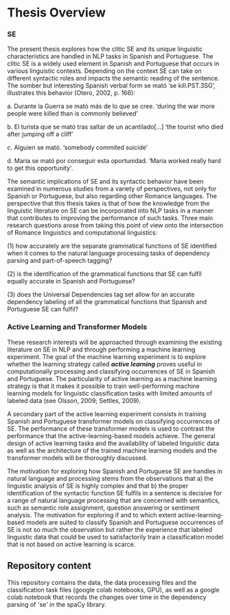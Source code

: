 # Thesis Overview

### SE

The present thesis explores how the clitic SE and its unique linguistic characteristics are handled in NLP tasks in Spanish and Portuguese. The clitic SE is a widely used element in Spanish and Portuguese that occurs in various linguistic contexts. Depending on the context SE can take on different syntactic roles and impacts the semantic reading of the sentence. The somber but interesting Spanish verbal form se mató ‘se kill.PST.3SG’, illustrates this behavior (Otero, 2002, p. 166):

a. Durante la Guerra se mató más de lo que se cree. ‘during the war more people were killed than is commonly believed’

b. El turista que se mató tras saltar de un acantilado[...] ‘the tourist who died after jumping off a cliff’

c. Alguien se mató. ‘somebody commited suicide’

d. Maria se mató por conseguir esta oportunidad. ‘Maria worked really hard to get this opportunity'.


The semantic implications of SE and its syntactic behavior have been examined in numerous studies from a variety of perspectives, not only for Spanish or 
Portuguese, but also regarding other Romance languages. The perspective that this thesis takes is that of how the knowledge from the linguistic literature on 
SE can be incorporated into NLP tasks in a manner that contributes to improving the performance of such tasks. Three main research questions arose from 
taking this point of view onto the intersection of Romance linguistics and computational linguistics:

(1) how accurately are the separate grammatical functions of SE identified when it comes to the natural language processing tasks of dependency parsing and part-of-speech tagging?

(2) is the identification of the grammatical functions that SE can fulfil equally accurate in Spanish and Portuguese?

(3) does the Universal Dependencies tag set allow for an accurate dependency labeling of all the grammatical functions that Spanish and Portuguese SE can fulfil?

### Active Learning and Transformer Models
These research interests will be approached through examining the existing literature on SE in NLP and through performing a machine learning experiment. The 
goal of the machine learning experiment is to explore whether the learning strategy called ***active learning*** proves useful in computationally processing 
and classifying occurrences of SE in Spanish and Portuguese. The particularity of active learning as a machine learning strategy is that it makes it possible 
to train well-performing machine learning models for linguistic classification tasks with limited amounts of labeled data (see Olsson, 2009; Settles, 2009). 

A secondary part of the active learning experiment consists in training Spanish and Portuguese transformer models on classifying occurrences of SE. The 
performance of these transformer models is used to contrast the performance that the active-learning-based models achieve. The general design of active 
learning tasks and the availability of labeled linguistic data as well as the architecture of the trained machine learning models and the transformer models 
will be thoroughly discussed.

The motivation for exploring how Spanish and Portuguese SE are handles in natural language and processing stems from the observations that a) the linguistic 
analysis of SE is highly complex and that b) the proper identification of the syntactic function SE fulfils in a sentence is decisive for a range of natural 
language processing that are concerned with semantics, such as semantic role assignment, question answering or sentiment analysis. The motivation for 
exploring if and to which extent active-learning-based models are suited to classify Spanish and Portuguese occurrences of SE is not so much the observation 
but rather the experience that labeled linguistic data that could be used to satisfactorily train a classification model that is not based on active learning 
is scarce.

## Repository content
This repository contains the data, the data processing files and the classification task files (google colab notebooks, GPU), as well as a google colab notebook that records the changes over time in the dependency parsing of 'se' in the spaCy library.
